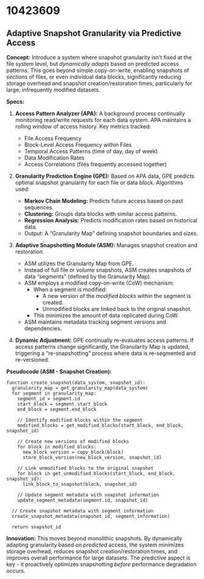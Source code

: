 # 10423609

## Adaptive Snapshot Granularity via Predictive Access

**Concept:** Introduce a system where snapshot granularity isn’t fixed at the file system level, but *dynamically adapts* based on predicted access patterns. This goes beyond simple copy-on-write, enabling snapshots of *sections* of files, or even individual data blocks, significantly reducing storage overhead and snapshot creation/restoration times, particularly for large, infrequently modified datasets.

**Specs:**

1.  **Access Pattern Analyzer (APA):** A background process continually monitoring read/write requests for each data system. APA maintains a rolling window of access history. Key metrics tracked:
    *   File Access Frequency
    *   Block-Level Access Frequency within Files
    *   Temporal Access Patterns (time of day, day of week)
    *   Data Modification Rates
    *   Access Correlations (files frequently accessed together)

2.  **Granularity Prediction Engine (GPE):** Based on APA data, GPE predicts optimal snapshot granularity for each file or data block. Algorithms used:
    *   **Markov Chain Modeling:** Predicts future access based on past sequences.
    *   **Clustering:** Groups data blocks with similar access patterns.
    *   **Regression Analysis:** Predicts modification rates based on historical data.
    *   Output: A “Granularity Map” defining snapshot boundaries and sizes.

3.  **Adaptive Snapshotting Module (ASM):**  Manages snapshot creation and restoration.
    *   ASM utilizes the Granularity Map from GPE.
    *   Instead of full file or volume snapshots, ASM creates snapshots of data “segments” (defined by the Granularity Map).
    *   ASM employs a modified copy-on-write (CoW) mechanism:
        *   When a segment is modified:
            *   A new version of the *modified blocks* within the segment is created.
            *   Unmodified blocks are linked back to the original snapshot.
        *   This minimizes the amount of data replicated during CoW.
    *   ASM maintains metadata tracking segment versions and dependencies.

4.  **Dynamic Adjustment:**  GPE continually re-evaluates access patterns. If access patterns change significantly, the Granularity Map is updated, triggering a “re-snapshotting” process where data is re-segmented and re-versioned.

**Pseudocode (ASM - Snapshot Creation):**

```
function create_snapshot(data_system, snapshot_id):
  granularity_map = get_granularity_map(data_system)
  for segment in granularity_map:
    segment_id = segment.id
    start_block = segment.start_block
    end_block = segment.end_block

    // Identify modified blocks within the segment
    modified_blocks = get_modified_blocks(start_block, end_block, snapshot_id)

    // Create new versions of modified blocks
    for block in modified_blocks:
      new_block_version = copy_block(block)
      store_block_version(new_block_version, snapshot_id)

    // Link unmodified blocks to the original snapshot
    for block in get_unmodified_blocks(start_block, end_block, snapshot_id):
      link_block_to_snapshot(block, snapshot_id)

    // Update segment metadata with snapshot information
    update_segment_metadata(segment.id, snapshot_id)

  // Create snapshot metadata with segment information
  create_snapshot_metadata(snapshot_id, segment_information)

  return snapshot_id
```

**Innovation:**  This moves beyond monolithic snapshots. By dynamically adapting granularity based on *predicted* access, the system minimizes storage overhead, reduces snapshot creation/restoration times, and improves overall performance for large datasets. The predictive aspect is key - it proactively optimizes snapshotting *before* performance degradation occurs.